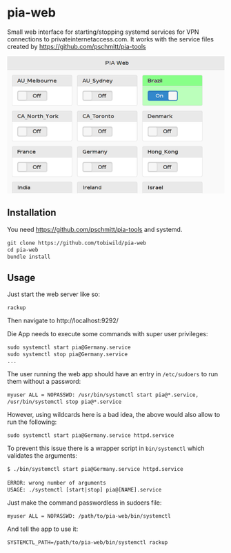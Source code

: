 # pia-web

Small web interface for starting/stopping systemd services for VPN connections to privateinternetaccess.com. It works with the service files created by https://github.com/pschmitt/pia-tools

![Screenshot](screenshot.png?raw=true)

## Installation

You need https://github.com/pschmitt/pia-tools and systemd.

    git clone https://github.com/tobiwild/pia-web
    cd pia-web
    bundle install

## Usage

Just start the web server like so:

    rackup

Then navigate to http://localhost:9292/

Die App needs to execute some commands with super user privileges:

    sudo systemctl start pia@Germany.service
    sudo systemctl stop pia@Germany.service
    ...

The user running the web app should have an entry in `/etc/sudoers` to run them without a password:

    myuser ALL = NOPASSWD: /usr/bin/systemctl start pia@*.service, /usr/bin/systemctl stop pia@*.service

However, using wildcards here is a bad idea, the above would also allow to run the following:

    sudo systemctl start pia@Germany.service httpd.service

To prevent this issue there is a wrapper script in `bin/systemctl` which validates the arguments:

    $ ./bin/systemctl start pia@Germany.service httpd.service
    
    ERROR: wrong number of arguments
    USAGE: ./systemctl [start|stop] pia@[NAME].service

Just make the command passwordless in sudoers file:

    myuser ALL = NOPASSWD: /path/to/pia-web/bin/systemctl

And tell the app to use it:

    SYSTEMCTL_PATH=/path/to/pia-web/bin/systemctl rackup
